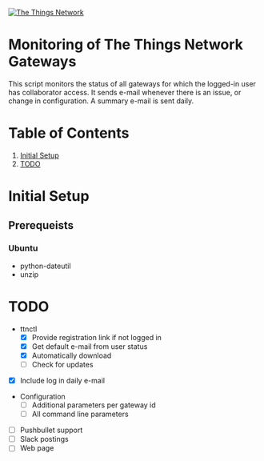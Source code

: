 [appurl]: http://www.thethingsnetwork.org/
[![The Things Network](https://ttnstaticfile.blob.core.windows.net/static/ttn/media/logo/TheThingsRond.png)][appurl]

# Monitoring of The Things Network Gateways

This script monitors the status of all gateways for which the
logged-in user has collaborator access. It sends e-mail whenever there
is an issue, or change in configuration. A summary e-mail is sent daily.

# Table of Contents
1. [Initial Setup](#initial-setup)
1. [TODO](#todo)

# Initial Setup

## Prerequeists

### Ubuntu

+ python-dateutil
+ unzip

# TODO

+ ttnctl
   + [x] Provide registration link if not logged in
   + [x] Get default e-mail from user status
   + [x] Automatically download
   + [ ] Check for updates
+ [x] Include log in daily e-mail
+ Configuration
   + [ ] Additional parameters per gateway id
   + [ ] All command line parameters
+ [ ] Pushbullet support
+ [ ] Slack postings
+ [ ] Web page
